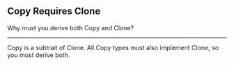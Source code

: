 ## Copy Requires Clone

Why must you derive both Copy and Clone?

---

Copy is a subtrait of Clone. All Copy types must also implement Clone, so you must derive both.

